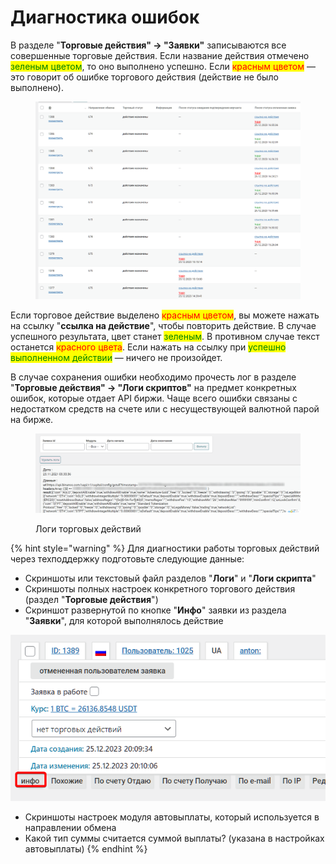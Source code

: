 # Диагностика ошибок

В разделе "**Торговые действия" -> "Заявки"** записываются все совершенные торговые действия. Если название действия отмечено <mark style="color:green;">зеленым цветом</mark>, то оно выполнено успешно. Если <mark style="color:red;">красным цветом</mark> — это говорит об ошибке торгового действия (действие не было выполнено).

<figure><img src="../../.gitbook/assets/image (612).png" alt=""><figcaption></figcaption></figure>

Если торговое действие выделено <mark style="color:red;">красным цветом</mark>, вы можете нажать на ссылку "**ссылка на действие**", чтобы повторить действие. В случае успешного результата, цвет станет <mark style="color:green;">зеленым</mark>. В противном случае текст останется <mark style="color:red;">красного цвета</mark>. Если нажать на ссылку при <mark style="color:green;">успешно выполненном действии</mark> — ничего не произойдет.

В случае сохранения ошибки необходимо прочесть лог в разделе "**Торговые действия" -> "Логи скриптов"** на предмет конкретных ошибок, которые отдает API биржи. Чаще всего ошибки связаны с недостатком средств на счете или с несуществующей валютной парой на бирже.

<figure><img src="../../.gitbook/assets/Логи скриптов ‹ 2 Premium Exchanger 2 — WordPress - Google Chrome_230512172527.png" alt=""><figcaption><p>Логи торговых действий</p></figcaption></figure>

{% hint style="warning" %}
Для диагностики работы торговых действий через техподдержку подготовьте следующие данные:

* Скриншоты или текстовый файл разделов "**Логи**" и "**Логи скрипта**"
* Скриншоты полных настроек конкретного торгового действия (раздел "**Торговые действия**")
* Скриншот развернутой по кнопке "**Инфо**" заявки из раздела "**Заявки**", для которой выполнялось действие

![](<../../.gitbook/assets/image (613).png>)

* Скриншоты настроек модуля автовыплаты, который используется в направлении обмена
* Какой тип суммы считается суммой выплаты? (указана в настройках автовыплаты)
{% endhint %}
